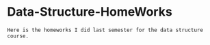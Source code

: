 # Data-Structure-HomeWorks
    Here is the homeworks I did last semester for the data structure course.